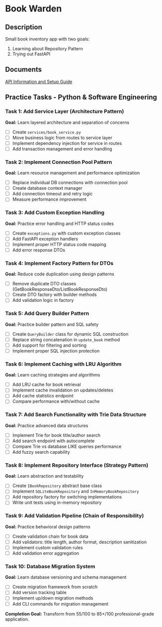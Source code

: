 # Book Warden

## Description

Small book inventory app with two goals:

1. Learning about Repository Pattern
2. Trying out FastAPI

## Documents

[API Information and Setup Guide](/api/README.md)

## Practice Tasks - Python & Software Engineering

### Task 1: Add Service Layer (Architecture Pattern)
**Goal:** Learn layered architecture and separation of concerns
- [ ] Create `services/book_service.py` 
- [ ] Move business logic from routes to service layer
- [ ] Implement dependency injection for service in routes
- [ ] Add transaction management and error handling

### Task 2: Implement Connection Pool Pattern
**Goal:** Learn resource management and performance optimization  
- [ ] Replace individual DB connections with connection pool
- [ ] Create database context manager
- [ ] Add connection timeout and retry logic
- [ ] Measure performance improvement

### Task 3: Add Custom Exception Handling
**Goal:** Practice error handling and HTTP status codes
- [ ] Create `exceptions.py` with custom exception classes
- [ ] Add FastAPI exception handlers
- [ ] Implement proper HTTP status code mapping
- [ ] Add error response DTOs

### Task 4: Implement Factory Pattern for DTOs
**Goal:** Reduce code duplication using design patterns
- [ ] Remove duplicate DTO classes (GetBookResponseDto/ListBookResponseDto)
- [ ] Create DTO factory with builder methods
- [ ] Add validation logic in factory

### Task 5: Add Query Builder Pattern
**Goal:** Practice builder pattern and SQL safety
- [ ] Create `QueryBuilder` class for dynamic SQL construction
- [ ] Replace string concatenation in `update_book` method
- [ ] Add support for filtering and sorting
- [ ] Implement proper SQL injection protection

### Task 6: Implement Caching with LRU Algorithm
**Goal:** Learn caching strategies and algorithms
- [ ] Add LRU cache for book retrieval
- [ ] Implement cache invalidation on updates/deletes
- [ ] Add cache statistics endpoint
- [ ] Compare performance with/without cache

### Task 7: Add Search Functionality with Trie Data Structure
**Goal:** Practice advanced data structures
- [ ] Implement Trie for book title/author search
- [ ] Add search endpoint with autocomplete
- [ ] Compare Trie vs database LIKE queries performance
- [ ] Add fuzzy search capability

### Task 8: Implement Repository Interface (Strategy Pattern)
**Goal:** Learn abstraction and testability
- [ ] Create `IBookRepository` abstract base class
- [ ] Implement `SQLiteBookRepository` and `InMemoryBookRepository`
- [ ] Add repository factory for switching implementations
- [ ] Write unit tests using in-memory repository

### Task 9: Add Validation Pipeline (Chain of Responsibility)
**Goal:** Practice behavioral design patterns
- [ ] Create validation chain for book data
- [ ] Add validators: title length, author format, description sanitization
- [ ] Implement custom validation rules
- [ ] Add validation error aggregation

### Task 10: Database Migration System
**Goal:** Learn database versioning and schema management
- [ ] Create migration framework from scratch
- [ ] Add version tracking table
- [ ] Implement up/down migration methods
- [ ] Add CLI commands for migration management

**Completion Goal:** Transform from 55/100 to 85+/100 professional-grade application.
